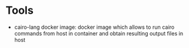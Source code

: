 # Tools
- cairo-lang docker image: docker image which allows to run cairo commands from host in container and obtain resulting output files in host
